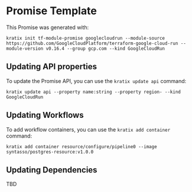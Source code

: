 # Promise Template

This Promise was generated with:

```
kratix init tf-module-promise googlecloudrun --module-source https://github.com/GoogleCloudPlatform/terraform-google-cloud-run --module-version v0.16.4 --group gcp.com --kind GoogleCloudRun
```

## Updating API properties

To update the Promise API, you can use the `kratix update api` command:

```
kratix update api --property name:string --property region- --kind GoogleCloudRun
```

## Updating Workflows

To add workflow containers, you can use the `kratix add container` command:

```
kratix add container resource/configure/pipeline0 --image syntasso/postgres-resource:v1.0.0
```

## Updating Dependencies

TBD
